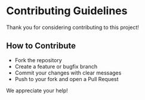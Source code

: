 # Contributing Guidelines

Thank you for considering contributing to this project!

## How to Contribute
- Fork the repository
- Create a feature or bugfix branch
- Commit your changes with clear messages
- Push to your fork and open a Pull Request

We appreciate your help!
